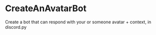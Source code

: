 # CreateAnAvatarBot
Create a bot that can respond with your or someone avatar + context, in discord.py 
